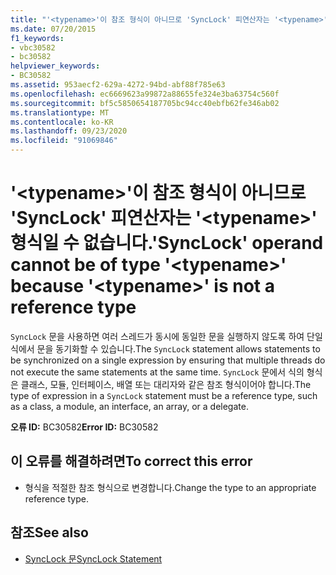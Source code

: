 ```yaml
---
title: "'<typename>'이 참조 형식이 아니므로 'SyncLock' 피연산자는 '<typename>' 형식일 수 없습니다."
ms.date: 07/20/2015
f1_keywords:
- vbc30582
- bc30582
helpviewer_keywords:
- BC30582
ms.assetid: 953aecf2-629a-4272-94bd-abf88f785e63
ms.openlocfilehash: ec6669623a99872a88655fe324e3ba63754c560f
ms.sourcegitcommit: bf5c5850654187705bc94cc40ebfb62fe346ab02
ms.translationtype: MT
ms.contentlocale: ko-KR
ms.lasthandoff: 09/23/2020
ms.locfileid: "91069846"
---
```

# <a name="synclock-operand-cannot-be-of-type-typename-because-typename-is-not-a-reference-type"></a><span data-ttu-id="b1bf0-102">'\<typename>'이 참조 형식이 아니므로 'SyncLock' 피연산자는 '\<typename>' 형식일 수 없습니다.</span><span class="sxs-lookup"><span data-stu-id="b1bf0-102">'SyncLock' operand cannot be of type '\<typename>' because '\<typename>' is not a reference type</span></span>

<span data-ttu-id="b1bf0-103">`SyncLock` 문을 사용하면 여러 스레드가 동시에 동일한 문을 실행하지 않도록 하여 단일 식에서 문을 동기화할 수 있습니다.</span><span class="sxs-lookup"><span data-stu-id="b1bf0-103">The `SyncLock` statement allows statements to be synchronized on a single expression by ensuring that multiple threads do not execute the same statements at the same time.</span></span> <span data-ttu-id="b1bf0-104">`SyncLock` 문에서 식의 형식은 클래스, 모듈, 인터페이스, 배열 또는 대리자와 같은 참조 형식이어야 합니다.</span><span class="sxs-lookup"><span data-stu-id="b1bf0-104">The type of expression in a `SyncLock` statement must be a reference type, such as a class, a module, an interface, an array, or a delegate.</span></span>  
  
 <span data-ttu-id="b1bf0-105">**오류 ID:** BC30582</span><span class="sxs-lookup"><span data-stu-id="b1bf0-105">**Error ID:** BC30582</span></span>  
  
## <a name="to-correct-this-error"></a><span data-ttu-id="b1bf0-106">이 오류를 해결하려면</span><span class="sxs-lookup"><span data-stu-id="b1bf0-106">To correct this error</span></span>  
  
- <span data-ttu-id="b1bf0-107">형식을 적절한 참조 형식으로 변경합니다.</span><span class="sxs-lookup"><span data-stu-id="b1bf0-107">Change the type to an appropriate reference type.</span></span>  
  
## <a name="see-also"></a><span data-ttu-id="b1bf0-108">참조</span><span class="sxs-lookup"><span data-stu-id="b1bf0-108">See also</span></span>

- [<span data-ttu-id="b1bf0-109">SyncLock 문</span><span class="sxs-lookup"><span data-stu-id="b1bf0-109">SyncLock Statement</span></span>](../language-reference/statements/synclock-statement.md)
